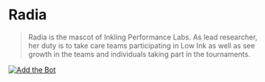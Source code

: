 # Radia
> Radia is the mascot of Inkling Performance Labs. As lead researcher, her duty is to take care teams participating in Low Ink as well as see growth in the teams and individuals taking part in the tournaments.

<!-- Banner -->

[![Add the Bot][oauth-link]](https://discord.com/oauth2/authorize?client_id=722554855473807360&permissions=8&scope=bot)

# 

<!-- Vars -->
[oauth-link]: https://img.shields.io/badge/OAuth2-Add%20the%20Bot-7289DA
